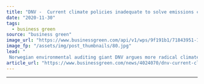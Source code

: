 ```yaml
---
title: "DNV -  Current climate policies inadequate to solve emissions crisis"
date: "2020-11-30"
tags: 
  - business green
source: "business green"
image_url: "https://www.businessgreen.com/api/v1/wps/9f191b1/71843951-175b-4297-9aaf-b523c83edca6/13/Renewables-185x114.jpg"
image_fp: "/assets/img/post_thumbnails/80.jpg"
lead: "
 Norwegian environmental auditing giant DNV argues more radical climate action is needed across five key strategic areas in a new report published today ..."
article_url: "https://www.businessgreen.com/news/4024070/dnv-current-climate-policies-inadequate-solve-emissions-crisis"
---
```


---
